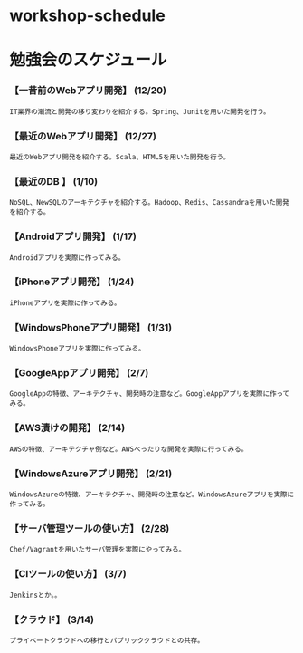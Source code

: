 workshop-schedule
=================


# 勉強会のスケジュール #


### 【一昔前のWebアプリ開発】 (12/20)
    IT業界の潮流と開発の移り変わりを紹介する。Spring、Junitを用いた開発を行う。
### 【最近のWebアプリ開発】 (12/27)
    最近のWebアプリ開発を紹介する。Scala、HTML5を用いた開発を行う。
### 【最近のDB	】 (1/10)
    NoSQL、NewSQLのアーキテクチャを紹介する。Hadoop、Redis、Cassandraを用いた開発を紹介する。
### 【Androidアプリ開発】 (1/17)
    Androidアプリを実際に作ってみる。
### 【iPhoneアプリ開発】 (1/24)
    iPhoneアプリを実際に作ってみる。
### 【WindowsPhoneアプリ開発】 (1/31)
    WindowsPhoneアプリを実際に作ってみる。
### 【GoogleAppアプリ開発】 (2/7)
    GoogleAppの特徴、アーキテクチャ、開発時の注意など。GoogleAppアプリを実際に作ってみる。
### 【AWS漬けの開発】 (2/14)
    AWSの特徴、アーキテクチャ例など。AWSべったりな開発を実際に行ってみる。
### 【WindowsAzureアプリ開発】 (2/21)
    WindowsAzureの特徴、アーキテクチャ、開発時の注意など。WindowsAzureアプリを実際に作ってみる。
### 【サーバ管理ツールの使い方】 (2/28)
    Chef/Vagrantを用いたサーバ管理を実際にやってみる。
### 【CIツールの使い方】 (3/7)
    Jenkinsとか。。
### 【クラウド】 (3/14)
    プライベートクラウドへの移行とパブリッククラウドとの共存。
